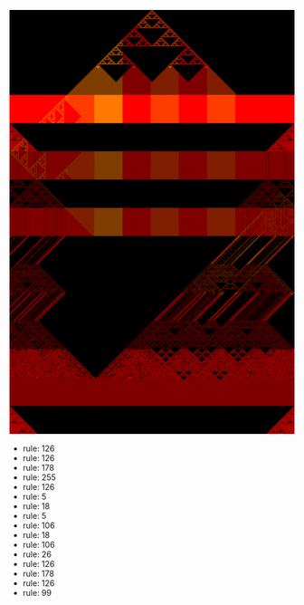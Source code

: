 ![photo](./output.png) 
 * rule: 126
* rule: 126
* rule: 178
* rule: 255
* rule: 126
* rule: 5
* rule: 18
* rule: 5
* rule: 106
* rule: 18
* rule: 106
* rule: 26
* rule: 126
* rule: 178
* rule: 126
* rule: 99
